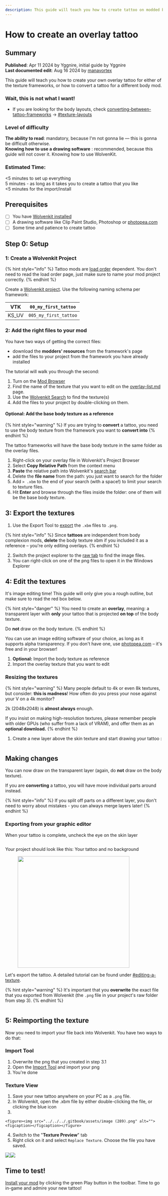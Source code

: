 ```yaml
---
description: This guide will teach you how to create tattoo on modded body, KS_UV and VTK
---
```


# How to create an overlay tattoo

## **Summary**

**Published**: Apr 11 2024 by Yggnire, initial guide by Yggnire\
**Last documented edit**: Aug 16 2024 by [manavortex](https://app.gitbook.com/u/NfZBoxGegfUqB33J9HXuCs6PVaC3 "mention")

This guide will teach you how to create your own overlay tattoo for either of the texture frameworks, or how to convert a tattoo for a different body mod.

### Wait, this is not what I want!

* If you are looking for the body layouts, check [converting-between-tattoo-frameworks](converting-between-tattoo-frameworks/ "mention") -> [#texture-layouts](converting-between-tattoo-frameworks/#texture-layouts "mention")

### Level of difficulty

**The ability to read**: mandatory, because I'm not gonna lie — this is gonna be difficult otherwise.\
**Knowing how to use a drawing software** : recommended, because this guide will not cover it.   Knowing how to use WolvenKit.&#x20;

### Estimated Time:

<5 minutes to set up everything\
5 minutes - as long as it takes you to create a tattoo that you like\
<5 minutes for the import/install

## Prerequisites

* [ ] You have [Wolvenkit installed](https://app.gitbook.com/s/-MP\_ozZVx2gRZUPXkd4r/getting-started/download)
* [ ] A drawing software like Clip Paint Studio, Photoshop or [photopea.com](https://www.photopea.com/)
* [ ] Some time and patience to create tattoo

## Step 0: Setup

### 1: Create a Wolvenkit Project

{% hint style="info" %}
Tattoo mods are [load order](../../../for-mod-users/users-modding-cyberpunk-2077/load-order.md) dependent. You don't need to read the load order page, just make sure to name your mod project correctly.
{% endhint %}

Create a [Wolvenkit project](https://app.gitbook.com/s/-MP\_ozZVx2gRZUPXkd4r/wolvenkit-app/usage/wolvenkit-projects). Use the following naming schema per framework:

| VTK    | `00_my_first_tattoo`  |
| ------ | --------------------- |
| KS\_UV | `005_my_first_tattoo` |

### 2: Add the right files to your mod

You have two ways of getting the correct files:

* download the **modders' resources** from the framework's page
* add the files to your project from the framework you have already installed

The tutorial will walk you through the second:

1. Turn on the [Mod Browser](https://app.gitbook.com/s/-MP\_ozZVx2gRZUPXkd4r/wolvenkit-app/editor/asset-browser#mod-browser)&#x20;
2. Find the name of the texture that you want to edit on the [overlay-list.md](converting-between-tattoo-frameworks/overlay-list.md "mention")  page.
3. Use the [Wolvenkit Search](https://app.gitbook.com/s/-MP\_ozZVx2gRZUPXkd4r/wolvenkit-app/usage/wolvenkit-search-finding-files) to find the texture(s)
4. Add the files to your project by double-clicking on them.&#x20;

#### Optional: Add the base body texture as a reference

{% hint style="warning" %}
If you are trying to **convert** a tattoo, you need to use the body texture from the framework you want to **convert into**
{% endhint %}

The tattoo frameworks will have the base body texture in the same folder as the overlay files.&#x20;

1. Right-click on your overlay file in Wolvenkit's Project Browser
2. Select **Copy Relative Path** from the context menu
3. **Paste** the relative path into Wolvenkit's [search bar](https://app.gitbook.com/s/-MP\_ozZVx2gRZUPXkd4r/wolvenkit-app/usage/wolvenkit-search-finding-files)
4. Delete the **file name** from the path: you just want to search for the folder
5. Add `> .xbm` to the end of your search (with a space!) to limit your search to texture files.
6. Hit **Enter** and browse through the files inside the folder: one of them will be the base body texture.

## 3: Export the textures

1. Use the Export Tool to  [export](../../textures-and-luts/images-importing-editing-exporting.md) the `.xbm` files to `.png`.&#x20;

{% hint style="info" %}
Since **tattoos** are independent from body complexion mods, **delete** the body texture xbm if you included it as a reference – you're only editing overlays.
{% endhint %}

2. Switch the project explorer to the [raw tab](https://app.gitbook.com/s/-MP\_ozZVx2gRZUPXkd4r/wolvenkit-app/editor/project-explorer#project-explorer-tabs) to find the image files.
3. You can right-click on one of the png files to open it in the Windows Explorer

## 4: Edit the textures

It's image editing time! This guide will only give you a rough outline, but make sure to read the red box below.

{% hint style="danger" %}
You need to create an **overlay**, meaning: a transparent layer with **only** your tattoo that is projected **on top** of the body texture.&#x20;

Do **not** draw on the body texture.
{% endhint %}

You can use an image editing software of your choice, as long as it supports alpha transparency. If you don't have one, use [photopea.com](https://www.photopea.com/) – it's free and in your browser!

1. **Optional:** Import the body texture as reference
2. Import the overlay texture that you want to edit

### Resizing the textures

{% hint style="warning" %}
Many people default to 4k or even 8k textures, but consider: **this is madness**! How often do you press your nose against your V on a 4k monitor?&#x20;

2k (2048x2048) is **almost always** enough.&#x20;

If you insist on making high-resolution textures, please remember people with older GPUs (who suffer from a lack of VRAM), and offer them as an **optional download.**
{% endhint %}

1. Create a new layer above the skin texture and start drawing your tattoo :&#x20;

<div align="left">

<figure><img src="../../../.gitbook/assets/tattoo_editing_body_texture.png" alt=""><figcaption></figcaption></figure>

</div>

## Making changes

You can now draw on the transparent layer (again, do **not** draw on the body texture).

If you are **converting** a tattoo, you will have move individual parts around instead.&#x20;

{% hint style="info" %}
If you split off parts on a different layer, you don't need to worry about mistakes - you can always merge layers later!
{% endhint %}

### Exporting from your graphic editor

When your tattoo is complete, uncheck the eye on the skin layer

<div align="left">

<figure><img src="../../../.gitbook/assets/image (287).png" alt=""><figcaption></figcaption></figure>

</div>

Your project should look like this: Your tattoo and no background

<div align="left">

<figure><img src="../../../.gitbook/assets/image (288).png" alt="" width="357"><figcaption></figcaption></figure>

</div>

Let's export the tattoo. A detailed tutorial can be found under [#editing-a-texture](../../textures-and-luts/images-importing-editing-exporting.md#editing-a-texture "mention").

{% hint style="warning" %}
It's important that you **overwrite** the exact file that you exported from Wolvenkit (the `.png` file in your project's raw folder from step 3).
{% endhint %}

<figure><img src="../../../.gitbook/assets/tattoo_editing_exporting_tattoo.png" alt=""><figcaption></figcaption></figure>

## 5: Reimporting the texture

Now you need to import your file back into Wolvenkit. You have two ways to do that:

### Import Tool

1. Overwrite the png that you created in step 3.1
2. Open the [Import Tool](../../textures-and-luts/images-importing-editing-exporting.md#importing-a-texture) and import your png
3. You're done

### Texture View

1. Save your new tattoo anywhere on your PC as a `.png` file.
2. In Wolvenkit, open the .xbm file by either double-clicking the file, or clicking the blue icon
3.

    <figure><img src="../../../.gitbook/assets/image (289).png" alt=""><figcaption></figcaption></figure>
4. Switch to the "**Texture Preview**" tab
5. Right click on it and select `Replace Texture`. Choose the file you have saved.

![](<../../../.gitbook/assets/image (290).png>)![](<../../../.gitbook/assets/image (291).png>)

## Time to test!

[Install your mod](https://app.gitbook.com/s/-MP\_ozZVx2gRZUPXkd4r/wolvenkit-app/menu/toolbar#install-and-launch) by clicking the green Play button in the toolbar. Time to go in-game and admire your new tattoo!
